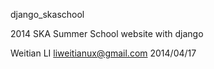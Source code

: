 django_skaschool

2014 SKA Summer School website
with django

Weitian LI
<liweitianux@gmail.com>
2014/04/17

